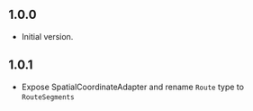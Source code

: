 ## 1.0.0

- Initial version.

## 1.0.1

- Expose SpatialCoordinateAdapter and rename `Route` type to `RouteSegments`